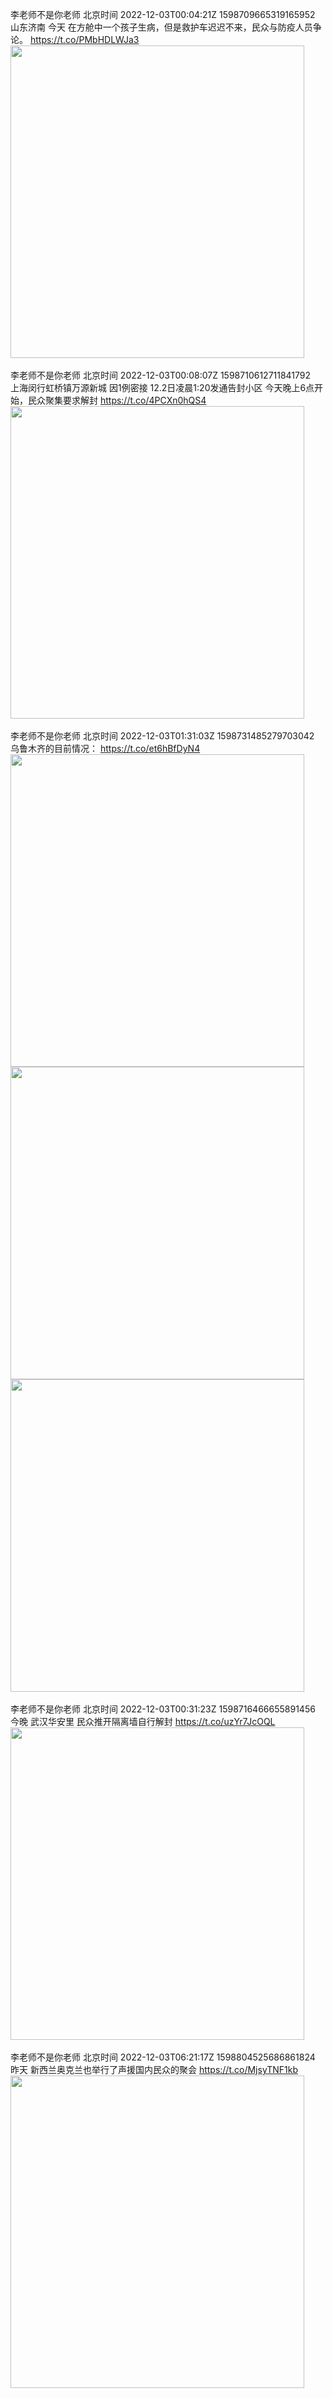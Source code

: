 李老师不是你老师 北京时间 2022-12-03T00:04:21Z 1598709665319165952<br>山东济南 今天
在方舱中一个孩子生病，但是救护车迟迟不来，民众与防疫人员争论。 https://t.co/PMbHDLWJa3<br><img src='/temp/video/2022/n-Month-12/w-Day-03/whyyoutouzhele/1598709665319165952_0.jpg' width='470' height='500'><br><br>李老师不是你老师 北京时间 2022-12-03T00:08:07Z 1598710612711841792<br>上海闵行虹桥镇万源新城 
因1例密接 12.2日凌晨1:20发通告封小区 
今天晚上6点开始，民众聚集要求解封 https://t.co/4PCXn0hQS4<br><img src='/temp/video/2022/n-Month-12/w-Day-03/whyyoutouzhele/1598710612711841792_0.jpg' width='470' height='500'><br><br>李老师不是你老师 北京时间 2022-12-03T01:31:03Z 1598731485279703042<br>乌鲁木齐的目前情况： https://t.co/et6hBfDyN4<br><img src='/temp/image/2022/n-Month-12/1598731485279703042_0.jpg' width='470' height='500'><img src='/temp/image/2022/n-Month-12/1598731485279703042_1.jpg' width='470' height='500'><img src='/temp/image/2022/n-Month-12/1598731485279703042_2.jpg' width='470' height='500'><br><br>李老师不是你老师 北京时间 2022-12-03T00:31:23Z 1598716466655891456<br>今晚 武汉华安里 民众推开隔离墙自行解封 https://t.co/uzYr7JcOQL<br><img src='/temp/video/2022/n-Month-12/w-Day-03/whyyoutouzhele/1598716466655891456_0.jpg' width='470' height='500'><br><br>李老师不是你老师 北京时间 2022-12-03T06:21:17Z 1598804525686861824<br>昨天 新西兰奥克兰也举行了声援国内民众的聚会 https://t.co/MjsyTNF1kb<br><img src='/temp/video/2022/n-Month-12/w-Day-03/whyyoutouzhele/1598804525686861824_0.jpg' width='470' height='500'><br><br>